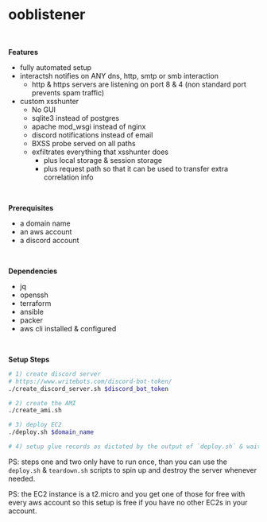 ooblistener
==

</br>

**Features**
- fully automated setup
- interactsh notifies on ANY dns, http, smtp or smb interaction
  - http & https servers are listening on port 8 & 4 (non standard port prevents spam traffic)
- custom xsshunter
  - No GUI 
  - sqlite3 instead of postgres
  - apache mod_wsgi instead of nginx
  - discord notifications instead of email
  - BXSS probe served on all paths
  - exfiltrates everything that xsshunter does 
    - plus local storage & session storage
    - plus request path so that it can be used to transfer extra correlation info

</br>

**Prerequisites**
- a domain name
- an aws account
- a discord account

</br>

**Dependencies**
- jq
- openssh
- terraform
- ansible
- packer
- aws cli installed & configured

</br>

**Setup Steps**
```bash
# 1) create discord server
# https://www.writebots.com/discord-bot-token/
./create_discord_server.sh $discord_bot_token

# 2) create the AMI
./create_ami.sh

# 3) deploy EC2
./deploy.sh $domain_name

# 4) setup glue records as dictated by the output of `deploy.sh` & wait for them to propagate
```

PS: steps one and two only have to run once, than you can use the `deploy.sh` & `teardown.sh` scripts to spin up and destroy the server whenever needed.

PS: the EC2 instance is a t2.micro and you get one of those for free with every aws account so this setup is free if you have no other EC2s in your account.

</br>
